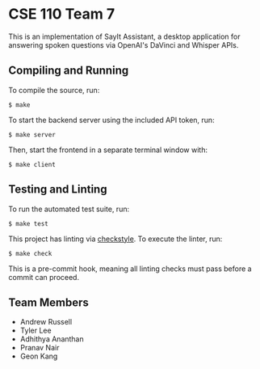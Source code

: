 # CSE 110 Team 7

This is an implementation of SayIt Assistant, a desktop application for answering spoken questions via OpenAI's DaVinci and Whisper APIs.

## Compiling and Running

To compile the source, run:

```
$ make
```

To start the backend server using the included API token, run:

```
$ make server
```

Then, start the frontend in a separate terminal window with:

```
$ make client
```

## Testing and Linting

To run the automated test suite, run:

```
$ make test
```

This project has linting via [checkstyle](https://github.com/checkstyle/checkstyle).  To execute the linter, run:

```
$ make check
```

This is a pre-commit hook, meaning all linting checks must pass before a commit can proceed.

## Team Members

- Andrew Russell
- Tyler Lee
- Adhithya Ananthan
- Pranav Nair
- Geon Kang

